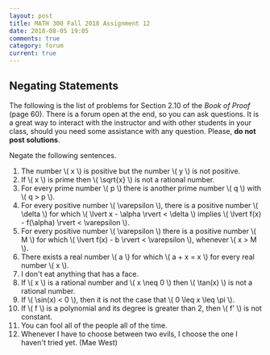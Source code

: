 ```yaml
---
layout: post
title: MATH 300 Fall 2018 Assignment 12
date: 2018-08-05 19:05
comments: true
category: forum
current: true
---
```


## Negating Statements

<div class="alert alert-info">
	The following is the list of problems for Section 2.10 of the <em>Book of Proof</em> (page 60).  There is a forum open at the end, so you can ask questions.  It is a great way to interact with the instructor and with other students in your class, should you need some assistance with any question. Please, <strong>do not post solutions</strong>.
</div>

Negate the following sentences.

1. The number \\( x \\) is positive but the number \\( y \\) is not positive.
2. If \\( x \\) is prime then \\( \sqrt{x} \\) is not a rational number.
3. For every prime number \\( p \\) there is another prime number \\( q \\) with \\( q > p \\).
4. For every positive number \\( \varepsilon \\), there is a positive number \\( \delta \\) for which \\( \lvert x - \alpha \rvert < \delta \\) implies \\( \lvert f(x) - f(\alpha) \rvert < \varepsilon \\).
5. For every positive number \\( \varepsilon \\) there is a positive number \\( M \\) for which \\( \lvert f(x) - b \rvert < \varepsilon \\), whenever \\( x > M \\).
6. There exists a real number \\( a \\) for which \\( a + x = x \\) for every real number \\( x \\).
7. I don't eat anything that has a face.
8. If \\( x \\) is a rational number and \\( x \neq 0 \\) then \\( \tan(x) \\) is not a rational number.
9. If \\( \sin(x) < 0 \\), then it is not the case that \\( 0 \leq x \leq \pi \\).
10. If \\( f \\) is a polynomial and its degree is greater than 2, then \\( f' \\) is not constant.
11. You can fool all of the people all of the time.
12. Whenever I have to choose between two evils, I choose the one I haven't tried yet.  (Mae West)